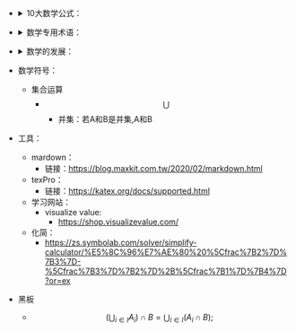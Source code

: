 <!-- 10大数学公式： -->

- <details><summary>10大数学公式：</summary>
  
  - 圆的周长公式：
  - 傅立叶变换：
  - 德布罗意方程组：
  - 薛定谔方程：
  - 质能方程：
  - 勾股定理/毕达哥拉斯定理：
  - 牛顿第二定律：
  - 欧拉公式：
  - 麦克斯韦方程组：
</details>

<!-- 数学专用术语： -->

- <details><summary>数学专用术语：</summary>
  - 叉积:
    - 向量*向量 = 向量
  - 边
  - 差
  - 长
  - 乘
  - 除
  - 底
  - 点
  - 度
  - 分
  - 高
  - 勾
  - 股
  - 行
  - 和
  - 弧
  - 环(Ring)：

  - 集
  - 加
  - 减
  - 积
  - 角
  - 解
  - 宽
  - 棱
  - 列
  - 面
  - 秒
  - 幂
  - 模:

  - 球
  - 式
  - 势
  - 商
  - 体
  - 项
  - 象
  - 线
  - 弦
  - 腰
  - 圆
  - 十位
  - 个位
  - 几何
  - 子集
  - 大圆
  - 小圆
  - 元素
  - 下标
  - 下凸
  - 下凹
  - 百位
  - 千位
  - 万位
  - 分子
  - 分母
  - 中点
  - 约分
  - 加数
  - 减数
  - 数位
  - 通分
  - 除数
  - 商数
  - 奇数
  - 偶数
  - 质数
  - 合数
  - 乘数
  - 算式
  - 进率
  - 因式
  - 因数
  - 单价
  - 数量
  - 约数
  - 正数
  - 负数
  - 整数
  - 分数
  - 倒数
  - 乘方
  - 开方
  - 底数
  - 指数
  - 平方
  - 立方
  - 数轴
  - 原点
  - 同号
  - 异号
  - 余数
  - 除式
  - 商式
  - 余式
  - 整式
  - 系数
  - 次数
  - 速度
  - 距离
  - 时间
  - 方程
  - 等式
  - 左边
  - 右边
  - 变号
  - 相等
  - 解集
  - 分式
  - 实数
  - 根式
  - 对数
  - 真数
  - 底数
  - 首数
  - 尾数
  - 坐标
  - 横轴
  - 纵轴
  - 函数
  - 常显
  - 变量
  - 截距
  - 正弦
  - 余弦
  - 正切
  - 余切
  - 正割
  - 余割
  - 坡度
  - 坡比
  - 频数
  - 频率
  - 集合
  - 数集
  - 点集
  - 空集
  - 原象
  - 交集
  - 并集
  - 差集
  - 映射
  - 对角
  - 数列
  - 等式
  - 基数
  - 正角
  - 负角
  - 零角
  - 弧度
  - 密位
  - 函数
  - 端点
  - 全集
  - 补集
  - 值域
  - 周期
  - 相位
  - 初相
  - 首项
  - 通项
  - 公比
  - 公差
  - 复数
  - 虚数
  - 实数
  - 实部
  - 虚部
  - 实轴
  - 虚轴
  - 向量
  - 辐角
  - 排列
  - 组合
  - 通项
  - 概率
  - 直线
  - 公理
  - 定义
  - 概念
  - 射线
  - 线段
  - 顶点
  - 始边
  - 终边
  - 圆角
  - 平角
  - 锐角
  - 纯角
  - 直角
  - 余角
  - 补角
  - 垂线
  - 垂足
  - 斜线
  - 斜足
  - 命题
  - 定理
  - 条件
  - 题设
  - 结论
  - 证明
  - 内角
  - 外角
  - 推论
  - 斜边
  - 曲线
  - 弧线
  - 周长
  - 对边
  - 距离
  - 矩形
  - 菱形
  - 邻边
  - 梯形
  - 面积
  - 比例
  - 合比
  - 等比
  - 分比
  - 垂心
  - 重心
  - 内心
  - 外心
  - 旁心
  - 射影
  - 圆心
  - 半径
  - 直径
  - 定点
  - 定长
  - 圆弧
  - 优弧
  - 劣弧
  - 等圆
  - 等弧
  - 弓形
  - 相离
  - 相切
  - 切点
  - 切线
  - 相交
  - 割线
  - 外离
  - 外切
  - 内切
  - 内径
  - 外径
  - 中心
  - 弧长
  - 扇形
  - 轨迹
  - 误差
  - 视图
  - 交点
  - 椭圆
  - 焦点
  - 焦距
  - 长袖
  - 短轴
  - 准线
  - 法线
  - 移轴
  - 转轴
  - 斜率
  - 夹角
  - 曲线
  - 参数
  - 摆线
  - 基圆
  - 极轴
  - 极角
  - 平面
  - 棱柱
  - 底面
  - 侧面
  - 侧棱
  - 楔体
  - 球缺
  - 棱锥
  - 斜高
  - 棱台
  - 圆柱
  - 圆锥
  - 圆台
  - 母线
  - 球面
  - 球体
  - 体积
  - 环体
  - 环面
  - 球冠
  - 极限
  - 导数
  - 微分
  - 微商
  - 驻点
  - 拐点
  - 积分
  - 切面
  - 面角
  - 极值
  - 被减数
  - 被乘数
  - 被除数
  - 假分数
  - 代分数
  - 质因数
  - 小数点
  - 多位数
  - 百分数
  - 单名数
  - 复名数
  - 统计表
  - 统计图
  - 比例尺
  - 循环节
  - 近似数
  - 准确数
  - 圆周率
  - 百分位
  - 十分位
  - 千分位
  - 万分位
  - 自然数
  - 正整数
  - 负整数
  - 相反数
  - 绝对值
  - 正分数
  - 负分数
  - 有理数：

  - 正方向
  - 负方向
  - 正因数
  - 负因数
  - 正约数
  - 运算律
  - 交换律
  - 结合律
  - 分配律
  - 最大数
  - 最小数
  - 逆运算
  - 奇次幂
  - 偶次幂
  - 平方表
  - 立方表
  - 平方数
  - 立方数
  - 被除式
  - 代数式
  - 平方和
  - 平方差
  - 立方和
  - 立方差
  - 单项式
  - 多项式
  - 二项式
  - 三项式
  - 常数项
  - 一次项
  - 二次项
  - 同类项
  - 填空题
  - 选择题
  - 判断题
  - 证明题
  - 未知数
  - 大于号
  - 小于号
  - 等于号
  - 恒等号
  - 不等号
  - 公分母
  - 不等式
  - 方程组
  - 代入法
  - 加减法
  - 公因式
  - 有理式
  - 繁分式
  - 换元法
  - 平方根
  - 立方式
  - 根指数
  - 小数点
  - 无理数
  - 公式法
  - 判别式
  - 零指数
  - 对数式
  - 幂指数
  - 对数表
  - 横坐标
  - 纵坐标
  - 自变量
  - 因变量
  - 函数值
  - 解析法
  - 解析式
  - 列表法
  - 图象法
  - 指点法
  - 截距式
  - 正弦表
  - 余弦表
  - 正切表
  - 余切表
  - 平均数
  - 有限集
  - 描述法
  - 列举法
  - 图示法
  - 真子集
  - 欧拉图
  - 非空集
  - 逆映射
  - 自反性
  - 对称性
  - 传递性
  - 可数集
  - 可数势
  - 维恩图
  - 反函数
  - 幂函数
  - 角度制
  - 弧度制
  - 密位制
  - 定义城
  - 函数值
  - 开区间
  - 闭区间
  - 增函数
  - 减函数
  - 单调性
  - 奇函数
  - 偶函数
  - 奇偶性
  - 五点法
  - 公因子
  - 对逆性
  - 比较法
  - 综合法
  - 分析法
  - 最大值
  - 最小值
  - 递推式
  - 归纳法
  - 复平面
  - 纯虚数
  - 零向量
  - 长方体
  - 正方体
  - 正方形
  - 相交线
  - 延长线
  - 中垂线
  - 对预角
  - 同位角
  - 内错角
  - 无限极
  - 长方形
  - 平行线
  - 真命题
  - 假命题
  - 三角形
  - 内角和
  - 辅助线
  - 直角边
  - 全等形
  - 对应边
  - 对应角
  - 原命题
  - 逆命解
  - 原定理
  - 逆定理
  - 对称点
  - 对称轴
  - 多边形
  - 对角线
  - 四边形
  - 五边形
  - 三角形
  - 否命题
  - 中位线
  - 相似形
  - 比例尺
  - 内分点
  - 外分点
  - 平面图
  - 同心圆
  - 内切圆
  - 外接圆
  - 弦心距
  - 圆心角
  - 圆周角
  - 弓形角
  - 内对角
  - 连心线
  - 公切线
  - 公共弦
  - 中心角
  - 圆周长
  - 圆面积
  - 反证法
  - 主视图
  - 俯视图
  - 二视图
  - 三视图
  - 虚实线
  - 左视图
  - 离心率
  - 双曲线
  - 渐近线
  - 抛物线
  - 倾斜角
  - 点斜式
  - 斜截式
  - 两点式
  - 一般式
  - 参变数
  - 渐开线
  - 旋轮线
  - 极坐标
  - 公垂线
  - 斜线段
  - 半平面
  - 二面角
  - 斜棱柱
  - 直棱柱
  - 正梭柱
  - 直观图
  - 正棱锥
  - 上底面
  - 下底面
  - 多面体
  - 旋转体
  - 旋转面
  - 旋转轴
  - 拟柱体
  - 圆柱面
  - 圆锥面
  - 多面角
  - 变化率
  - 左极限
  - 右极限
  - 隐函数
  - 显函数
  - 导函数
  - 左导教
  - 右导数
  - 极大值
  - 极小值
  - 极大点
  - 极小点
  - 极值点
  - 原函数
  - 积分号
  - 被积式
  - 定积分
  - 无穷小
  - 无穷大
  - 连分数
  - 近似数
  - 弦切角
  - 混合运算
  - 乘法口诀
  - 循环小数
  - 无限小数
  - 有限小数
  - 简易方程
  - 四舍五人
  - 单位长度
  - 加法法则
  - 减法法则
  - 乘法法则
  - 除法法则
  - 数量关系
  - 升幂排列
  - 降幂排列
  - 分解因式
  - 完全平方
  - 完全立方
  - 同解方程
  - 连续整数
  - 连续奇数
  - 连续偶数
  - 同题原理
  - 最简方程
  - 最简分式
  - 字母系数
  - 公式变形
  - 公式方程
  - 整式方程
  - 二次方根
  - 三次方根
  - 被开方数
  - 平方根表
  - 立方根表
  - 二次根式
  - 几次方根
  - 求根公式
  - 韦达定理
  - 高次方程
  - 分式方程
  - 有理方程
  - 无理方程
  - 微分方程 
  - 分数指数
  - 同次根式
  - 异次根式
  - 最简根式
  - 同类根式
  - 换底公式
  - 反对数表
  - 坐标平面
  - 坐标原点
  - 比例系数
  - 一次函数
  - 二次函数
  - 三角函数
  - 正弦定理
  - 余弦定理
  - 样本方差
  - 集合相交
  - 等价集合
  - 可数集合
  - 对应法则
  - 指数函数
  - 对数函数
  - 自然对数
  - 指数方程
  - 对数方程
  - 单值对应
  - 单调区间
  - 单调函数
  - 诱导公式
  - 周期函数
  - 周期交换
  - 振幅变换
  - 相位变换
  - 正弦曲线
  - 余弦曲线
  - 正切曲线
  - 余切曲线
  - 倍角公式
  - 半角公式
  - 积化和差
  - 和差化积
  - 三角方程
  - 线性方程
  - 主对角线
  - 副对角钱
  - 零多项式
  - 余数定理
  - 因式定理
  - 通项公式
  - 有穷数列
  - 无穷数列
  - 等比数列
  - 总和符号
  - 特殊数列
  - 不定方程
  - 系数矩阵
  - 增广炬阵
  - 初等变换
  - 虚数单位
  - 共轭复数
  - 共轭虚数
  - 辐角主值
  - 三角形式
  - 代数形式
  - 加法原理
  - 乘法原理
  - 几何图形
  - 平面图形
  - 等量代换
  - 度量单位
  - 角平分线
  - 互为余角
  - 互为补角
  - 同旁内角
  - 平行公理
  - 性质定理
  - 判定定理
  - 斜三角形
  - 对应顶点
  - 尺规作图
  - 基本作图
  - 互逆命题
  - 互逆定理
  - 凸多边形
  - 平行线段
  - 逆否命题
  - 对称中心
  - 等腰梯形
  - 等分线段
  - 比例线段
  - 勾股定理
  - 黑金分割
  - 比例外项
  - 比例内项
  - 比例中项
  - 比例定理
  - 相似系数
  - 位似图形
  - 位似中心
  - 内公切线
  - 外公切线
  - 正多边形
  - 扇形面积
  - 互否命题
  - 互逆命题
  - 等价命题
  - 尺寸注法
  - 标准方程
  - 平移公式
  - 旋转公式
  - 有向线段
  - 定比分点
  - 有向直线
  - 经验公式
  - 有心曲线
  - 无心曲线
  - 参数方程
  - 普通方程
  - 极坐标系
  - 等速螺线
  - 异面直线
  - 直二面角
  - 凸多面体
  - 祖恒原理
  - 体积单位
  - 球面距离
  - 凸多面角
  - 直三角面
  - 正多面体
  - 欧拉定理
  - 连续函数
  - 复合函数
  - 中间变量
  - 瞬间速度
  - 瞬时功率
  - 二阶导数
  - 近似计算
  - 辅助函数
  - 不定积分
  - 被积函数
  - 积分变量
  - 积分常数
  - 凑微分法
  - 相对误差
  - 绝对误差
  - 带余除法
  - 微分方程
  - 初等变换
  - 立体几何
  - 平面几何
  - 解析几何
  - 初等函数
  - 等差数列
  - 常用对数
  - 四舍五入法
  - 纯循环小数
  - 一次二项式
  - 二次三项式
  - 最大公约数
  - 最小公倍数
  - 代入消元法
  - 加减消元法
  - 平方差公式
  - 立方差公式
  - 立方和公式
  - 提公因式法
  - 分组分解法
  - 十字相乘法
  - 最简公分母
  - 算数平方根
  - 完全平方数
  - 几次算数根
  - 因式分解法
  - 双二次方程
  - 负整数指数
  - 科学记数法
  - 有序实数对
  - 两点间距离
  - 解析表达式
  - 正比例函数
  - 反比例函数
  - 三角函数表
  - 样本标准差
  - 样本分布表
  - 总体平均数
  - 样本平均数
  - 集合不相交
  - 基本恒等式
  - 最小正周期
  - 两角和公式
  - 两角差公式
  - 反三角函数
  - 反正弦函数
  - 反余弦函数
  - 反正切函数
  - 反余切函数
  - 第一象限角
  - 第二象限角
  - 第三象限角
  - 第四象限角
  - 线性方程组
  - 二阶行列式
  - 三阶行列式
  - 四阶行列式
  - 对角钱法则
  - 系数行列式
  - 代数余子式
  - 降阶展开法
  - 绝对不等式
  - 条件不等式
  - 矛盾不等式
  - 克莱姆法则
  - 算术平均数
  - 几何平均数
  - 一元多项武
  - 乘法单调性
  - 加法单调性
  - 最小正周期
  - 零次多项式
  - 待定系数法
  - 辗转相除法
  - 二项式定法
  - 二项展开式
  - 二项式系数
  - 数学归纳法
  - 同解不等式
  - 垂直平分线
  - 互为邻补角
  - 等腰三角形
  - 等边三角形
  - 锐角三角形
  - 钝角三角形
  - 直角三角形
  - 全等三角形
  - 边角边公理
  - 角边角公理
  - 边边边定理
  - 轴对称图形
  - 第四比例项
  - 外角平分线
  - 相似多边形
  - 内接四边形
  - 相似三角形
  - 内接三角形
  - 内接多边形
  - 内接五边形
  - 外切三角形
  - 外切多边形
  - 共轭双曲线
  - 斜二测画法
  - 三垂线定理
  - 平行六面体
  - 直接积分法
  - 换元积分法
  - 第二积分法
  - 分部积分法
  - 混循环小数
  - 第一积分法
  - 同类二次根
  - 偏微分方程
  - 一元一次方程
  - 一元二次方程
  - 完全平方公式
  - 最简二次根式
  - 直接开平方法
  - 半开半闭区间
  - 万能置换公式
  - 绝对值不等式
  - 实系数多项式
  - 复系数多项式
  - 整系数多项式
  - 不等边三角形
  - 中心对称图形
  - 基本初等函数
  - 基本积分公式
  - 分部积分公式
  - 二元一次方程
  - 三元一次方程
  - 一元一次不等式
  - 一元二次不等式
  - 二元一次方程组
  - 三元一次方程组
  - 二元二次方程组
  - 平面直角坐标系
  - 等腰直角三角形
  - 二元一次不等式
  - 二元线性方程组
  - 三元线性方程组
  - 四元线性方程组
  - 多项式恒等定律
  - 一元一次不等式组
  - 三元一次不定方程
  - 三元齐次线性方程组
</details>

<!-- 数学的发展： -->

- <details><summary>数学的发展：</summary>
  - 参考：https://zhuanlan.zhihu.com/p/21583674
  - 概念：
    - 从简单的开始，然后不断放宽限制，推广到更一般化。
  - 1.算数：
    - 特点：
      - 关注具体数字
      - 四则运算
      - 自然数、整数、有理数和实数、复数
      - 进制：
        - 二进制、十六进制、六十进制
  - 2.初等代数
  - 3.抽象代数
  - 4.线性代数
</details>

<!-- 数学符号： -->

- 数学符号：
  - 集合运算
    - $$  \bigcup $$
      - 并集：若A和B是并集,A和B

- 工具：
  - mardown：
    - 链接：https://blog.maxkit.com.tw/2020/02/markdown.html
  - texPro：
    - 链接：https://katex.org/docs/supported.html
  - 学习网站：
    - visualize value:  
      - https://shop.visualizevalue.com/
  - 化简：
    - https://zs.symbolab.com/solver/simplify-calculator/%E5%8C%96%E7%AE%80%20%5Cfrac%7B2%7D%7B3%7D-%5Cfrac%7B3%7D%7B2%7D%2B%5Cfrac%7B1%7D%7B4%7D?or=ex

- 黑板
  - $$ \left( \bigcup_{i \in I} A_i \right) \cap B = \bigcup_{i \in I} \left( A_i \cap B \right); $$